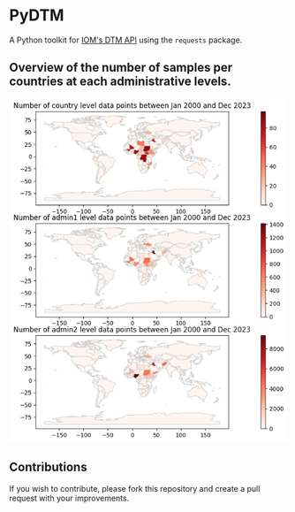 # PyDTM

A Python toolkit for [IOM's DTM API](https://dtm.iom.int/data-and-analysis/dtm-api) using the `requests` package.



## Overview of the number of samples per countries at each administrative levels.

![](src/data/samples_per_countries.png)


## Contributions
If you wish to contribute, please fork this repository and create a pull request with your improvements.
